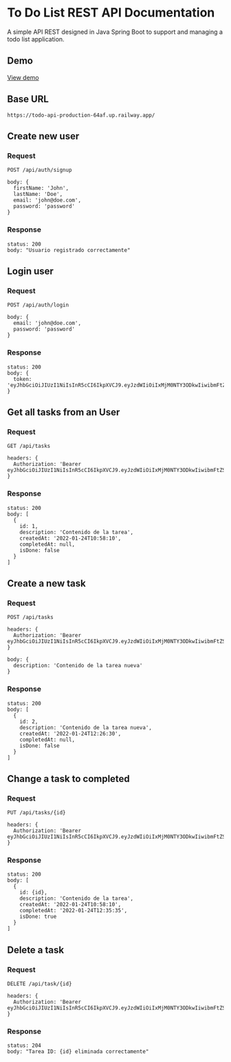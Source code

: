 # To Do List REST API Documentation

A simple API REST designed in Java Spring Boot to support and managing a todo list application.


## Demo

  [View demo](https://todo-42octf23r-rodribatista.vercel.app/)

## Base URL

    https://todo-api-production-64af.up.railway.app/

## Create new user

### Request

`POST /api/auth/signup`

    body: {
      firstName: 'John',
      lastName: 'Doe',
      email: 'john@doe.com',
      password: 'password'
    }

### Response

    status: 200
    body: "Usuario registrado correctamente"


## Login user

### Request

`POST /api/auth/login`

    body: {
      email: 'john@doe.com',
      password: 'password'
    }

### Response

    status: 200
    body: {
      token: 'eyJhbGciOiJIUzI1NiIsInR5cCI6IkpXVCJ9.eyJzdWIiOiIxMjM0NTY3ODkwIiwibmFtZSI6IkpvaG4gRG9lIiwiaWF0IjoxNTE2MjM5MDIyfQ.SflKxwRJSMeKKF2QT4fwpMeJf36POk6yJV_adQssw5c'
    }


## Get all tasks from an User

### Request

`GET /api/tasks`

    headers: {
      Authorization: 'Bearer eyJhbGciOiJIUzI1NiIsInR5cCI6IkpXVCJ9.eyJzdWIiOiIxMjM0NTY3ODkwIiwibmFtZSI6IkpvaG4gRG9lIiwiaWF0IjoxNTE2MjM5MDIyfQ.SflKxwRJSMeKKF2QT4fwpMeJf36POk6yJV_adQssw5c'
    }

### Response

    status: 200
    body: [
      {
        id: 1,
        description: 'Contenido de la tarea',
        createdAt: '2022-01-24T10:58:10',
        completedAt: null,
        isDone: false
      }
    ]


## Create a new task

### Request

`POST /api/tasks`

    headers: {
      Authorization: 'Bearer eyJhbGciOiJIUzI1NiIsInR5cCI6IkpXVCJ9.eyJzdWIiOiIxMjM0NTY3ODkwIiwibmFtZSI6IkpvaG4gRG9lIiwiaWF0IjoxNTE2MjM5MDIyfQ.SflKxwRJSMeKKF2QT4fwpMeJf36POk6yJV_adQssw5c'
    }

    body: {
      description: 'Contenido de la tarea nueva'
    }

### Response

    status: 200
    body: [
      {
        id: 2,
        description: 'Contenido de la tarea nueva',
        createdAt: '2022-01-24T12:26:30',
        completedAt: null,
        isDone: false
      }
    ]


## Change a task to completed

### Request

`PUT /api/tasks/{id}`

    headers: {
      Authorization: 'Bearer eyJhbGciOiJIUzI1NiIsInR5cCI6IkpXVCJ9.eyJzdWIiOiIxMjM0NTY3ODkwIiwibmFtZSI6IkpvaG4gRG9lIiwiaWF0IjoxNTE2MjM5MDIyfQ.SflKxwRJSMeKKF2QT4fwpMeJf36POk6yJV_adQssw5c'
    }

### Response

    status: 200
    body: [
      {
        id: {id},
        description: 'Contenido de la tarea',
        createdAt: '2022-01-24T10:58:10',
        completedAt: '2022-01-24T12:35:35',
        isDone: true
      }
    ]


## Delete a task

### Request

`DELETE /api/task/{id}`

    headers: {
      Authorization: 'Bearer eyJhbGciOiJIUzI1NiIsInR5cCI6IkpXVCJ9.eyJzdWIiOiIxMjM0NTY3ODkwIiwibmFtZSI6IkpvaG4gRG9lIiwiaWF0IjoxNTE2MjM5MDIyfQ.SflKxwRJSMeKKF2QT4fwpMeJf36POk6yJV_adQssw5c'
    }

### Response

    status: 204
    body: "Tarea ID: {id} eliminada correctamente"